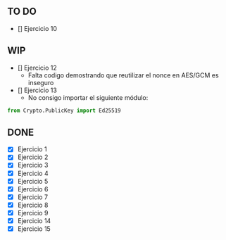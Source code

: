 ## TO DO

- [] Ejercicio 10

## WIP

- [] Ejercicio 12
    - Falta codigo demostrando que reutilizar el nonce en AES/GCM es inseguro
- [] Ejercicio 13
    - No consigo importar el siguiente módulo:
 ```python
 from Crypto.PublicKey import Ed25519
 ```

## DONE

- [x] Ejercicio 1
- [x] Ejercicio 2
- [x] Ejercicio 3
- [x] Ejercicio 4
- [x] Ejercicio 5
- [x] Ejercicio 6
- [x] Ejercicio 7
- [x] Ejercicio 8
- [x] Ejercicio 9
- [x] Ejercicio 14
- [x] Ejercicio 15
